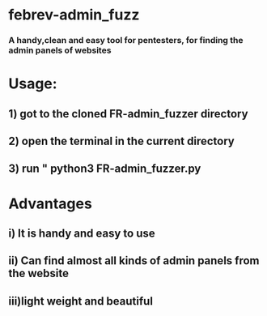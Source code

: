 # febrev-admin_fuzz
### A handy,clean and easy tool for pentesters, for finding the admin panels of websites

# Usage:
 ## 1) got to the cloned FR-admin_fuzzer directory
 ## 2) open the terminal in the current directory
 ## 3) run " python3 FR-admin_fuzzer.py
 
# Advantages
## i) It is handy and easy to use
## ii) Can find almost all kinds of admin panels from the website
## iii)light weight and beautiful
